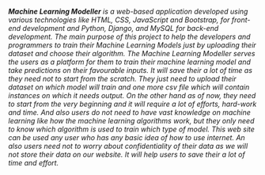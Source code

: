 ***Machine Learning Modeller** is a web-based application developed using various technologies like HTML, CSS, JavaScript and Bootstrap, for front-end development and Python, Django, and MySQL for back-end development. The main purpose of this project to help the developers and programmers to train their Machine Learning Models just by uploading their dataset and choose their algorithm. The Machine Learning Modeller serves the users as a platform for them to train their machine learning model and take predictions on their favourable inputs. It will save their a lot of time as they need not to start from the scratch. They just need to upload their dataset on which model will train and one more csv file which will contain instances on which it needs output. On the other hand as of now, they need to start from the very beginning and it will require a lot of efforts, hard-work and time. And also users do not need to have vast knowledge on machine learning like how the machine learning algorithms work, but they only need to know which algorithm is used to train which type of model. This web site can be used any user who has any basic idea of how to use internet.  An also users need not to worry about confidentiality of their data as we will not store their data on our website. It will help users to save their a lot of time and effort.*
